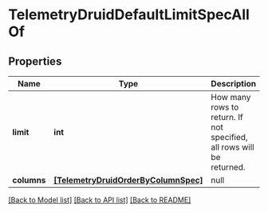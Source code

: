 # TelemetryDruidDefaultLimitSpecAllOf

## Properties
Name | Type | Description | Notes
------------ | ------------- | ------------- | -------------
**limit** | **int** | How many rows to return. If not specified, all rows will be returned. | 
**columns** | [**[TelemetryDruidOrderByColumnSpec]**](TelemetryDruidOrderByColumnSpec.md) | null | 

[[Back to Model list]](../README.md#documentation-for-models) [[Back to API list]](../README.md#documentation-for-api-endpoints) [[Back to README]](../README.md)


